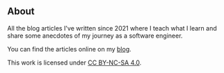## About
All the blog articles I've written since 2021 where I teach what I learn and share some anecdotes of my journey as a software engineer.

You can find the articles online on my [blog](https://mohamedyamani.com/blog/).

This work is licensed under [CC BY-NC-SA 4.0](/LICENSE).

